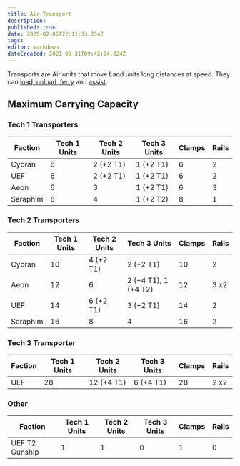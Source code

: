 ```yaml
---
title: Air-Transport
description: 
published: true
date: 2025-02-05T22:11:33.234Z
tags: 
editor: markdown
dateCreated: 2021-08-31T09:42:04.324Z
---
```


Transports are Air units that move Land units long distances at speed. They can [load, unload, ferry](/Play/Learning/Unit-Micro#transport-ferry-commands) and [assist](/Play/Learning/Unit-Micro#assist-command).

## Maximum Carrying Capacity

### Tech 1 Transporters

| Faction	| Tech 1 Units 	| Tech 2 Units 	| Tech 3 Units 	| Clamps 	| Rails 	|
|----------------------------	|--------------	|--------------	|--------------	|--------	|-------	|
| Cybran                     	| 6            	| 2 (+2 T1)    	| 1 (+2 T1)    	| 6      	| 2     	|
| UEF                        	| 6            	| 2 (+2 T1)    	| 1 (+2 T1)    	| 6      	| 2     	|
| Aeon                       	| 6            	| 3            	| 1 (+2 T1)    	| 6      	| 3     	|
| Seraphim                   	| 8            	| 4            	| 1 (+2 T2)    	| 8      	| 1     	|

### Tech 2 Transporters

| Faction	| Tech 1 Units 	| Tech 2 Units 	| Tech 3 Units         	| Clamps 	| Rails 	|
|----------------------	|--------------	|--------------	|----------------------	|--------	|-------	|
| Cybran               	| 10           	| 4 (+2 T1)    	| 2 (+2 T1)            	| 10     	| 2     	|
| Aeon                 	| 12           	| 6            	| 2 (+4 T1), 1 (+4 T2) 	| 12     	| 3 x2  	|
| UEF                  	| 14           	| 6 (+2 T1)    	| 3 (+2 T1)            	| 14     	| 2     	|
| Seraphim             	| 16           	| 8            	| 4                    	| 16     	| 2     	|

### Tech 3 Transporter

| Faction	| Tech 1 Units 	| Tech 2 Units 	| Tech 3 Units 	| Clamps 	| Rails 	|
|----------------------------	|--------------	|--------------	|--------------	|--------	|-------	|
| UEF                        	| 28           	| 12 (+4 T1)   	| 6 (+4 T1)    	| 28     	| 2 x2  	|

### Other

| Faction	| Tech 1 Units 	| Tech 2 Units 	| Tech 3 Units 	| Clamps 	| Rails 	|
|----------------	|--------------	|--------------	|--------------	|--------	|-------	|
| UEF T2 Gunship | 1            	| 1            	| 0            	| 1      	| 0     	|